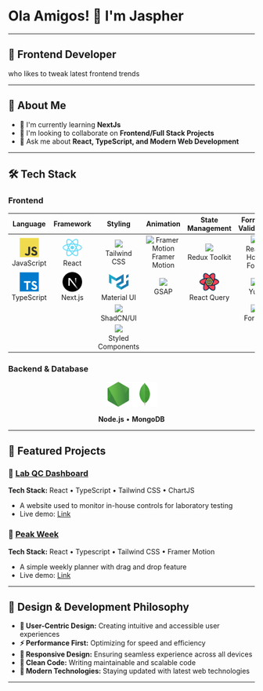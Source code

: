 # Ola Amigos! 👋 I'm Jaspher 
---

## 🚀 Frontend Developer 

who likes to tweak latest frontend trends

---

## 💫 About Me

- 🌱 I'm currently learning **NextJs**
- 👯 I'm looking to collaborate on **Frontend/Full Stack Projects**
- 💬 Ask me about **React, TypeScript, and Modern Web Development**

---

## 🛠️ Tech Stack

### Frontend 
| Language | Framework | Styling | Animation | State Management | Forms & Validation |
|----------|-----------|---------|-----------|------------------|---------------------|
| <div align="center"><img src="https://raw.githubusercontent.com/devicons/devicon/master/icons/javascript/javascript-original.svg" width="40"/><br/>JavaScript</div> | <div align="center"><img src="https://raw.githubusercontent.com/devicons/devicon/master/icons/react/react-original.svg" width="40"/><br/>React</div> | <div align="center"><img src="https://www.vectorlogo.zone/logos/tailwindcss/tailwindcss-icon.svg" width="40"/><br/>Tailwind CSS</div> | <div align="center"><img src="https://www.vectorlogo.zone/logos/framer/framer-icon.svg" alt="Framer Motion" width="40" height="40"/><br/>Framer Motion</div> | <div align="center"><img src="https://raw.githubusercontent.com/reduxjs/redux/master/logo/logo.png" width="40"/><br/>Redux Toolkit</div> | <div align="center"><img src="https://avatars.githubusercontent.com/u/53986236?s=200&v=4" width="40"/><br/>React Hook Form</div> |
| <div align="center"><img src="https://raw.githubusercontent.com/devicons/devicon/master/icons/typescript/typescript-original.svg" width="40"/><br/>TypeScript</div> | <div align="center"><img src="https://raw.githubusercontent.com/devicons/devicon/master/icons/nextjs/nextjs-original.svg" width="40"/><br/>Next.js</div> | <div align="center"><img src="https://raw.githubusercontent.com/devicons/devicon/master/icons/materialui/materialui-original.svg" width="40"/><br/>Material UI</div> | <div align="center"><img src="https://assets.codepen.io/16327/internal/avatars/users/default.png" width="40"><br/>GSAP</div> | <div align="center"><img src="https://raw.githubusercontent.com/TanStack/query/main/media/emblem-light.svg" alt="React Query" width="40" height="40"/><br/>React Query</div> | <div align="center"><img src="https://avatars.githubusercontent.com/u/30519162?s=200&v=4" width="40"/><br/>Yup</div> |
|          |           | <div align="center"><img src="https://avatars.githubusercontent.com/u/139895814?s=200&v=4" width="40"/><br/>ShadCN/UI</div> |           |                  | <div align="center"><img src="https://user-images.githubusercontent.com/4060187/61057426-4e5a4600-a3c3-11e9-9114-630743e05814.png" width="40"/><br/>Formik</div> |
|          |           | <div align="center"><img src="https://raw.githubusercontent.com/styled-components/brand/master/styled-components.png" width="40"/><br/>Styled Components</div> |           |                  |                     |


### Backend & Database
<div align="center">

<img src="https://raw.githubusercontent.com/devicons/devicon/master/icons/nodejs/nodejs-original.svg" alt="Node.js" width="50" height="50"/>
<img src="https://raw.githubusercontent.com/devicons/devicon/master/icons/mongodb/mongodb-original.svg" alt="MongoDB" width="50" height="50"/>

**Node.js** • **MongoDB**

</div>

--- 

## 🎯 Featured Projects

### 🌟 [Lab QC Dashboard](https://github.com/yourusername/project1)
**Tech Stack:** React • TypeScript  • Tailwind CSS • ChartJS 
- A website used to monitor in-house controls for laboratory testing
- Live demo: [Link](https://your-demo-link.com)

### 🌟 [Peak Week](https://github.com/yourusername/project2)
**Tech Stack:** React • Typescript • Tailwind CSS • Framer Motion
- A simple weekly planner with drag and drop feature
- Live demo: [Link](https://your-demo-link.com)

---

## 🎨 Design & Development Philosophy

- **🎯 User-Centric Design:** Creating intuitive and accessible user experiences
- **⚡ Performance First:** Optimizing for speed and efficiency
- **📱 Responsive Design:** Ensuring seamless experience across all devices
- **🔧 Clean Code:** Writing maintainable and scalable code
- **🚀 Modern Technologies:** Staying updated with latest web technologies

---
